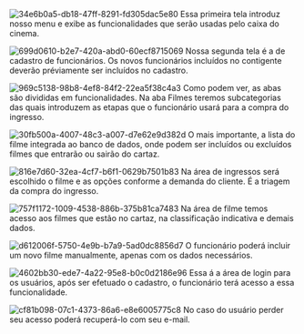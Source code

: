 ![34e6b0a5-db18-47ff-8291-fd305dac5e80](https://github.com/TheDarknessEntryway/Cine/assets/106926532/9ab4c30c-a12c-49f9-a7bf-30f999d7be51)
Essa primeira tela introduz nosso menu e exibe as funcionalidades que serão usadas pelo caixa do cinema.

![699d0610-b2e7-420a-abd0-60ecf8715069](https://github.com/TheDarknessEntryway/Cine/assets/106926532/e23aab0d-4ef1-45a8-80fe-5444c570012a)
Nossa segunda tela é a de cadastro de funcionários. Os novos funcionários incluídos no contigente deverão préviamente ser incluídos no cadastro.

![969c5138-98b8-4ef8-84f2-22ea5f38c4a3](https://github.com/TheDarknessEntryway/Cine/assets/106926532/68ffa9bf-fca8-444d-89bd-9836101b14d5)
Como podem ver, as abas são divididas em funcionalidades. Na aba Filmes teremos subcategorias das quais introduzem as etapas que o funcionário usará para a compra do ingresso.

![30fb500a-4007-48c3-a007-d7e62e9d382d](https://github.com/TheDarknessEntryway/Cine/assets/106926532/c5c4ce1f-d09e-4577-9bdd-123c037e9112)
O mais importante, a lista do filme integrada ao banco de dados, onde podem ser incluídos ou excluídos filmes que entrarão ou sairão do cartaz.

![816e7d60-32ea-4cf7-b6f1-0629b7501b83](https://github.com/TheDarknessEntryway/Cine/assets/106926532/d8171c77-0032-4cc1-b03f-de02c5ae7aa6)
Na área de ingressos será escolhido o filme e as opções conforme a demanda do cliente. É a triagem da compra do ingresso.

![757f1172-1009-4538-886b-375b81ca7483](https://github.com/TheDarknessEntryway/Cine/assets/106926532/0ab50267-8032-474a-8887-40ffaeda05cf)
Na área de filme temos acesso aos filmes que estão no cartaz, na classificação indicativa e demais dados.

![d612006f-5750-4e9b-b7a9-5ad0dc8856d7](https://github.com/TheDarknessEntryway/Cine/assets/106926532/0a21024e-144d-4d94-8109-ecef28c25387)
O funcionário poderá incluir um novo filme manualmente, apenas com os dados necessários.

![4602bb30-ede7-4a22-95e8-b0c0d2186e96](https://github.com/TheDarknessEntryway/Cine/assets/106926532/b95b3d2e-4f25-4b31-8bd7-f46f913f5e3c)
Essa á a área de login para os usuários, após ser efetuado o cadastro, o funcionário terá acesso a essa funcionalidade.

![cf81b098-07c1-4373-86a6-e8e6005775c8](https://github.com/TheDarknessEntryway/Cine/assets/106926532/2ddbcf08-731f-4c92-b173-6b889a24d6ea)
No caso do usuário perder seu acesso poderá recuperá-lo com seu e-mail.
